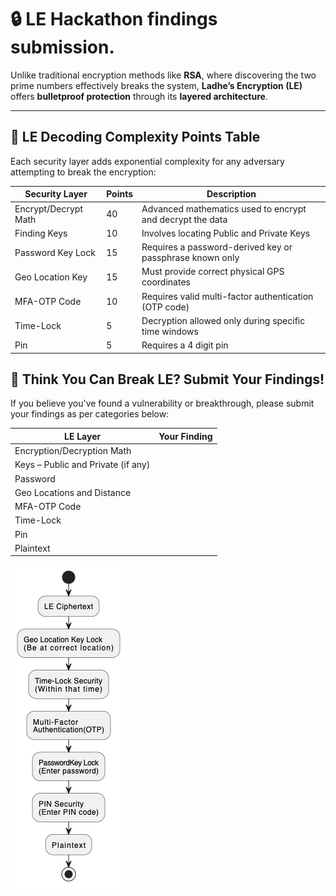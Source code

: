 # 🔒 LE Hackathon findings submission.

Unlike traditional encryption methods like **RSA**, where discovering the two prime numbers effectively breaks the system, **Ladhe’s Encryption (LE)** offers **bulletproof protection** through its **layered architecture**.

---

## 🔐 LE Decoding Complexity Points Table

Each security layer adds exponential complexity for any adversary attempting to break the encryption:

| Security Layer          | Points       | Description                                              |
|-------------------------|--------------|----------------------------------------------------------|
| Encrypt/Decrypt Math    | 40           | Advanced mathematics used to encrypt and decrypt the data|
| Finding Keys            | 10           | Involves locating Public and Private Keys                |                  
| Password Key Lock       | 15           | Requires a password-derived key or passphrase known only |
| Geo Location Key        | 15           | Must provide correct physical GPS coordinates            |
| MFA-OTP Code            | 10           | Requires valid multi-factor authentication (OTP code)    |
| Time-Lock               | 5            | Decryption allowed only during specific time windows     |
| Pin                     | 5            | Requires a 4 digit pin                                   |



## 🧠 Think You Can Break LE? Submit Your Findings!

If you believe you've found a vulnerability or breakthrough, please submit your findings as per categories below:

| **LE Layer**                       | **Your Finding**         |
|------------------------------------|--------------------------|
| Encryption/Decryption Math         |                          |
| Keys – Public and Private (if any) |                          |
| Password                           |                          |
| Geo Locations and Distance         |                          |
| MFA-OTP Code                       |                          |
| Time-Lock                          |                          |
| Pin                                |                          |
| Plaintext                          |                          |


![LE decrypt workflow...](LEDecryptFlow.png)
